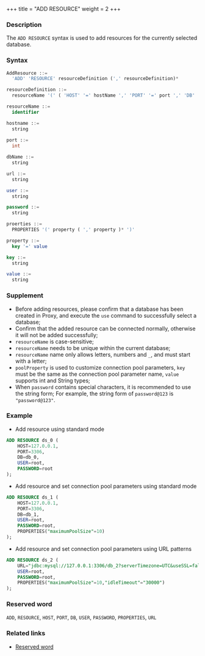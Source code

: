 +++
title = "ADD RESOURCE"
weight = 2
+++

### Description

The `ADD RESOURCE` syntax is used to add resources for the currently selected database.

### Syntax

```sql
AddResource ::=
  'ADD' 'RESOURCE' resourceDefinition (',' resourceDefinition)*

resourceDefinition ::=
  resourceName '(' ( 'HOST' '=' hostName ',' 'PORT' '=' port ',' 'DB' '=' dbName  |  'URL' '=' url  ) ',' 'USER' '=' user (',' 'PASSWORD' '=' password )?  (',' proerties)?')'

resourceName ::=
  identifier

hostname ::=
  string
    
port ::=
  int

dbName ::=
  string

url ::=
  string

user ::=
  string

password ::=
  string

proerties ::=
  PROPERTIES '(' property ( ',' property )* ')'

property ::=
  key '=' value

key ::=
  string

value ::=
  string
```

### Supplement

- Before adding resources, please confirm that a database has been created in Proxy, and execute the `use` command to
  successfully select a database;
- Confirm that the added resource can be connected normally, otherwise it will not be added successfully;
- `resourceName` is case-sensitive;
- `resourceName` needs to be unique within the current database;
- `resourceName` name only allows letters, numbers and `_`, and must start with a letter;
- `poolProperty` is used to customize connection pool parameters, `key` must be the same as the connection pool
  parameter name, `value` supports int and String types;
- When `password` contains special characters, it is recommended to use the string form; For example, the string form
  of `password@123` is `"password@123"`.

### Example

- Add resource using standard mode

```sql
ADD RESOURCE ds_0 (
    HOST=127.0.0.1,
    PORT=3306,
    DB=db_0,
    USER=root,
    PASSWORD=root
);
```

- Add resource and set connection pool parameters using standard mode

```sql
ADD RESOURCE ds_1 (
    HOST=127.0.0.1,
    PORT=3306,
    DB=db_1,
    USER=root,
    PASSWORD=root,
    PROPERTIES("maximumPoolSize"=10)
);
```

- Add resource and set connection pool parameters using URL patterns

```sql
ADD RESOURCE ds_2 (
    URL="jdbc:mysql://127.0.0.1:3306/db_2?serverTimezone=UTC&useSSL=false",
    USER=root,
    PASSWORD=root,
    PROPERTIES("maximumPoolSize"=10,"idleTimeout"="30000")
);
```

### Reserved word

`ADD`, `RESOURCE`, `HOST`, `PORT`, `DB`, `USER`, `PASSWORD`, `PROPERTIES`, `URL`

### Related links

- [Reserved word](/en/reference/distsql/syntax/reserved-word/)
